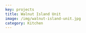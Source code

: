 ```yaml
---
key: projects
title: Walnut Island Unit
image: /img/walnut-island-unit.jpg
category: Kitchen
---
```


